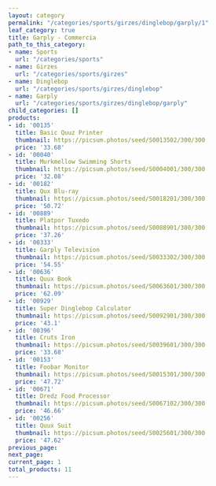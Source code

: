 ```yaml
---
layout: category
permalink: "/categories/sports/girzes/dinglebop/garply/1"
leaf_category: true
title: Garply - Commercia
path_to_this_category:
- name: Sports
  url: "/categories/sports"
- name: Girzes
  url: "/categories/sports/girzes"
- name: Dinglebop
  url: "/categories/sports/girzes/dinglebop"
- name: Garply
  url: "/categories/sports/girzes/dinglebop/garply"
child_categories: []
products:
- id: '00135'
  title: Basic Quuz Printer
  thumbnail: https://picsum.photos/seed/S0013502/300/300
  price: '33.68'
- id: '00040'
  title: Murkmellow Swimming Shorts
  thumbnail: https://picsum.photos/seed/S0004001/300/300
  price: '32.08'
- id: '00182'
  title: Qux Blu-ray
  thumbnail: https://picsum.photos/seed/S0018201/300/300
  price: '50.72'
- id: '00889'
  title: Platpor Tuxedo
  thumbnail: https://picsum.photos/seed/S0088901/300/300
  price: '37.26'
- id: '00333'
  title: Garply Television
  thumbnail: https://picsum.photos/seed/S0033302/300/300
  price: '54.55'
- id: '00636'
  title: Quux Book
  thumbnail: https://picsum.photos/seed/S0063601/300/300
  price: '62.09'
- id: '00929'
  title: Super Dinglebop Calculator
  thumbnail: https://picsum.photos/seed/S0092901/300/300
  price: '43.1'
- id: '00396'
  title: Cruts Iron
  thumbnail: https://picsum.photos/seed/S0039601/300/300
  price: '33.68'
- id: '00153'
  title: Foobar Monitor
  thumbnail: https://picsum.photos/seed/S0015301/300/300
  price: '47.72'
- id: '00671'
  title: Dredz Food Processor
  thumbnail: https://picsum.photos/seed/S0067102/300/300
  price: '46.66'
- id: '00256'
  title: Quux Suit
  thumbnail: https://picsum.photos/seed/S0025601/300/300
  price: '47.62'
previous_page: 
next_page: 
current_page: 1
total_products: 11
---
```

